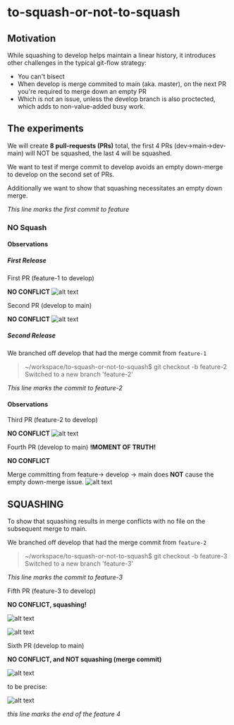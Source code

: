 # to-squash-or-not-to-squash

## Motivation

While squashing to develop helps maintain a linear history, it introduces other challenges in the typical git-flow strategy:

* You can't bisect
* When develop is merge commited to main (aka. master), on the next PR you're required to merge down an empty PR
* Which is not an issue, unless the develop branch is also proctected, which adds to non-value-added busy work.

## The experiments

We will create **8 pull-requests (PRs)** total, the first 4 PRs (dev->main->dev-main) will NOT be squashed, the last 4 will be squashed.

We want to test if merge commit to develop avoids an empty down-merge to develop on the second set of PRs.

Additionally we want to show that squashing necessitates an empty down merge.

*This line marks the first commit to feature*

### NO Squash

#### Observations

##### First Release

First PR (feature-1 to develop)

**NO CONFLICT**
![alt text](image.png)

Second PR (develop to main)

**NO CONFLICT**
![alt text](image-1.png)

##### Second Release

We branched off develop that had the merge commit from `feature-1`

> ~/workspace/to-squash-or-not-to-squash$ git checkout -b feature-2
Switched to a new branch 'feature-2'

*This line marks the commit to feature-2*

#### Observations

Third PR (feature-2 to develop)

**NO CONFLICT**
![alt text](image-2.png)

Fourth PR (develop to main) **!MOMENT OF TRUTH!**

**NO CONFLICT**

Merge committing from feature-> develop -> main does **NOT** cause the empty down-merge issue.
![alt text](image-3.png)

## SQUASHING

To show that squashing results in merge conflicts with no file on the subsequent merge to main.

We branched off develop that had the merge commit from `feature-2`

> ~/workspace/to-squash-or-not-to-squash$ git checkout -b feature-3
Switched to a new branch 'feature-3'

*This line marks the commit to feature-3*

Fifth PR (feature-3 to develop)

**NO CONFLICT, squashing!**

![alt text](image-4.png)

![alt text](image-5.png)

Sixth PR (develop to main)

**NO CONFLICT, and NOT squashing (merge commit)**

![alt text](image-6.png)

to be precise:

![alt text](image-7.png)

*this line marks the end of the feature 4*